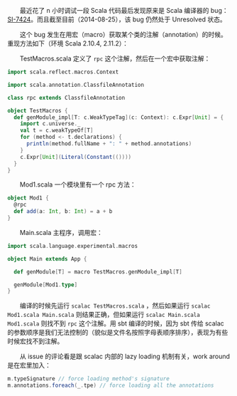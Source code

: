 　　最近花了 n 小时调试一段 Scala 代码最后发现原来是 Scala 编译器的 bug：[SI-7424](https://issues.scala-lang.org/browse/SI-7424)。而且截至目前（2014-08-25），该 bug 仍然处于 Unresolved 状态。

　　这个 bug 发生在用宏（macro）获取某个类的注解（annotation）的时候。重现方法如下（环境 Scala 2.10.4, 2.11.2）：

　　TestMacros.scala 定义了 `rpc` 这个注解，然后在一个宏中获取注解：

```scala
import scala.reflect.macros.Context

import scala.annotation.ClassfileAnnotation

class rpc extends ClassfileAnnotation

object TestMacros {
  def genModule_impl[T: c.WeakTypeTag](c: Context): c.Expr[Unit] = {
    import c.universe._
    val t = c.weakTypeOf[T]
    for (method <- t.declarations) {
      println(method.fullName + ": " + method.annotations)
    }
    c.Expr[Unit](Literal(Constant(())))
  }
}
```

　　Mod1.scala 一个模块里有一个 rpc 方法：

```scala
object Mod1 {
  @rpc
  def add(a: Int, b: Int) = a + b
}
```

　　Main.scala 主程序，调用宏：

```scala
import scala.language.experimental.macros

object Main extends App {

  def genModule[T] = macro TestMacros.genModule_impl[T]

  genModule[Mod1.type]
}
```

　　编译的时候先运行 `scalac TestMacros.scala` ，然后如果运行 `scalac Mod1.scala Main.scala` 则结果正确，但如果运行 `scalac Main.scala Mod1.scala` 则找不到 `rpc` 这个注解。用 sbt 编译的时候，因为 sbt 传给 scalac 的参数顺序是我们无法控制的（貌似是文件名按照字母表顺序排序），表现为有些时候宏找不到注解。

　　从 issue 的评论看是跟 scalac 内部的 lazy loading 机制有关，work around 是在宏里加入：

```scala
m.typeSignature // force loading method's signature
m.annotations.foreach(_.tpe) // force loading all the annotations
```
